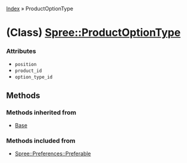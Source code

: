 [Index](../_index.md) » ProductOptionType

# (Class) [Spree::ProductOptionType](http://m.gymplayer.com/product_option_type.rb)

### Attributes
* `position`
* `product_id`
* `option_type_id`

## Methods
### Methods inherited from
* [Base](Base.md)

### Methods included from
* [Spree::Preferences::Preferable](Preferences/Preferable.md)
